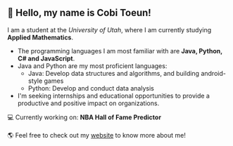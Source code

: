 <h2>👋 Hello, my name is Cobi Toeun!</h2>

I am a student at the <em>University of Utah</em>, where I am currently studying <strong>Applied Mathematics</strong>.

- The programming languages I am most familiar with are <strong>Java, Python, C# and JavaScript</strong>. 
- Java and Python are my most proficient languages:
  -  Java: Develop data structures and algorithms, and building android-style games 
  -  Python: Develop and conduct data analysis
- I'm seeking internships and educational opportunities to provide a productive and positive impact on organizations.

💻 Currently working on: <strong>NBA Hall of Fame Predictor</strong> <br></br>
🌎 Feel free to check out my [website](https://www.cobitoeun.com) to know more about me!
